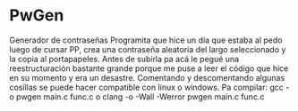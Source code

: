 # PwGen
Generador de contraseñas
Programita que hice un día que estaba al pedo luego de cursar PP, crea una contraseña aleatoria del largo seleccionado y la copia al portapapeles. 
Antes de subirla pa acá le pegué una reestructuración bastante grande porque me puse a leer el código que hice en su momento y era un desastre. 
Comentando y descomentando algunas cosillas se puede hacer compatible con linux o windows.
Pa compilar:
gcc -o pwgen main.c func.c
o 
clang -o -Wall -Werror pwgen main.c func.c
